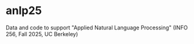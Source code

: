 # anlp25
Data and code to support "Applied Natural Language Processing" (INFO 256, Fall 2025, UC Berkeley)
